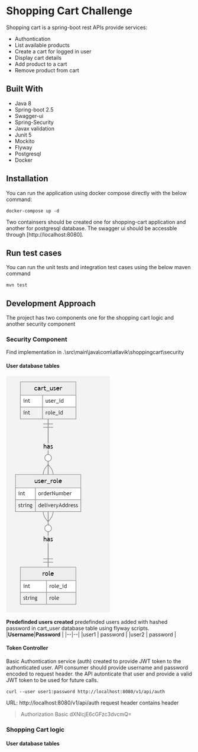 # Shopping Cart Challenge
Shopping cart is a spring-boot rest APIs provide services:
* Authontication
* List available products
* Create a cart for logged in user
* Display cart details
* Add product to a cart
* Remove product from cart


## Built With
*	Java 8
*	Spring-boot 2.5
*	Swagger-ui
*	Spring-Security
*	Javax validation
*	Junit 5
*	Mockito
*	Flyway
*	Postgresql
*	Docker


##  Installation

You can run the application using docker compose directly with the below command:

    docker-compose up -d 
Two containsers should be created one for shopping-cart application and another for postgresql database.
The swagger ui should be accessble through [http://localhost:8080].

## Run test cases

You can run the unit tests and integration test cases using the below maven command

    mvn test

 

## Development Approach
The project has two components one for the shopping cart logic and another security component
### Security Component
Find implementation in .\src\main\java\com\atlavik\shoppingcart\security
 
#### User database tables
![enter image description here](https://github.com/kragab88/shopping-cart/blob/main/img/security_erd.PNG)

**Predefinded users created**
predefinded users added with hashed password in cart_user database table using flyway scripts.
|**Username**|**Password**  |
|--|--|
|user1  | password |
|user2  | password |



#### Token Controller
Basic Authontication service (auth) created to provide JWT token to the authonticated user.
API consumer should provide username and password encoded to request header. the API autonticate that user and provide a valid JWT token to be used for future calls.

    curl --user user1:password http://localhost:8080/v1/api/auth

URL: http://localhost:8080/v1/api/auth
request header contains header 

> Authorization Basic dXNlcjE6cGFzc3dvcmQ=


### Shopping Cart logic 
#### User database tables



